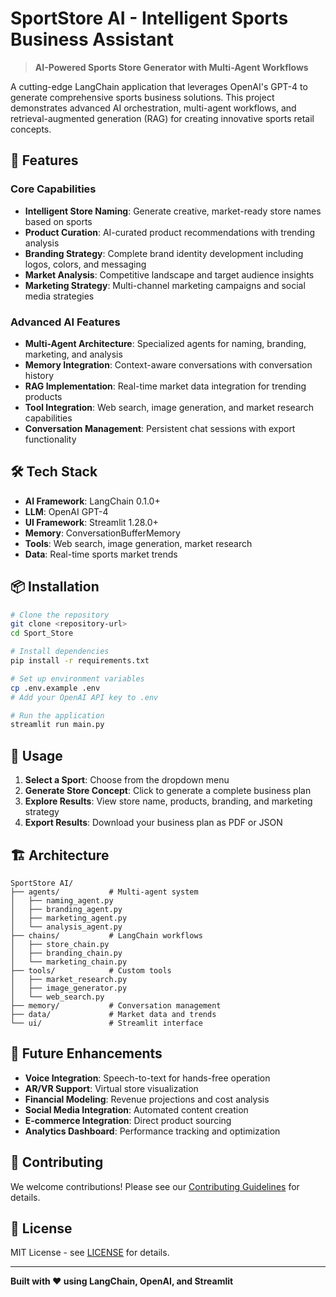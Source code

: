 # SportStore AI - Intelligent Sports Business Assistant

> **AI-Powered Sports Store Generator with Multi-Agent Workflows**

A cutting-edge LangChain application that leverages OpenAI's GPT-4 to generate comprehensive sports business solutions. This project demonstrates advanced AI orchestration, multi-agent workflows, and retrieval-augmented generation (RAG) for creating innovative sports retail concepts.

## 🚀 Features

### Core Capabilities
- **Intelligent Store Naming**: Generate creative, market-ready store names based on sports
- **Product Curation**: AI-curated product recommendations with trending analysis
- **Branding Strategy**: Complete brand identity development including logos, colors, and messaging
- **Market Analysis**: Competitive landscape and target audience insights
- **Marketing Strategy**: Multi-channel marketing campaigns and social media strategies

### Advanced AI Features
- **Multi-Agent Architecture**: Specialized agents for naming, branding, marketing, and analysis
- **Memory Integration**: Context-aware conversations with conversation history
- **RAG Implementation**: Real-time market data integration for trending products
- **Tool Integration**: Web search, image generation, and market research capabilities
- **Conversation Management**: Persistent chat sessions with export functionality

## 🛠️ Tech Stack

- **AI Framework**: LangChain 0.1.0+
- **LLM**: OpenAI GPT-4
- **UI Framework**: Streamlit 1.28.0+
- **Memory**: ConversationBufferMemory
- **Tools**: Web search, image generation, market research
- **Data**: Real-time sports market trends

## 📦 Installation

```bash
# Clone the repository
git clone <repository-url>
cd Sport_Store

# Install dependencies
pip install -r requirements.txt

# Set up environment variables
cp .env.example .env
# Add your OpenAI API key to .env

# Run the application
streamlit run main.py
```

## 🎯 Usage

1. **Select a Sport**: Choose from the dropdown menu
2. **Generate Store Concept**: Click to generate a complete business plan
3. **Explore Results**: View store name, products, branding, and marketing strategy
4. **Export Results**: Download your business plan as PDF or JSON

## 🏗️ Architecture

```
SportStore AI/
├── agents/           # Multi-agent system
│   ├── naming_agent.py
│   ├── branding_agent.py
│   ├── marketing_agent.py
│   └── analysis_agent.py
├── chains/           # LangChain workflows
│   ├── store_chain.py
│   ├── branding_chain.py
│   └── marketing_chain.py
├── tools/            # Custom tools
│   ├── market_research.py
│   ├── image_generator.py
│   └── web_search.py
├── memory/           # Conversation management
├── data/             # Market data and trends
└── ui/               # Streamlit interface
```

## 🔮 Future Enhancements

- **Voice Integration**: Speech-to-text for hands-free operation
- **AR/VR Support**: Virtual store visualization
- **Financial Modeling**: Revenue projections and cost analysis
- **Social Media Integration**: Automated content creation
- **E-commerce Integration**: Direct product sourcing
- **Analytics Dashboard**: Performance tracking and optimization

## 🤝 Contributing

We welcome contributions! Please see our [Contributing Guidelines](CONTRIBUTING.md) for details.

## 📄 License

MIT License - see [LICENSE](LICENSE) for details.

---

**Built with ❤️ using LangChain, OpenAI, and Streamlit** 